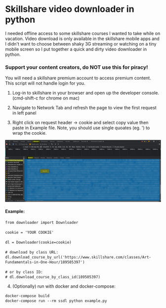# Skillshare video downloader in python

I needed offline access to some skillshare courses I wanted to take while on vacation.
Video download is only available in the skillshare mobile apps and I didn't want to
choose between shaky 3G streaming or watching on a tiny mobile screen so I put together a
quick and dirty video downloader in python.

### Support your content creators, do NOT use this for piracy!

You will need a skillshare premium account to access premium content.
This script will not handle login for you.

1. Log-in to skillshare in your browser and open up the developer console.
   (cmd-shift-c for chrome on mac)

2. Navigate to Network Tab and refresh the page to view the first request in left panel

3. Right click on request header -> cookie and select copy value then paste in Example file.
   Note, you should use single quoates (eg. ') to wrap the cookie.

![alt text](example.png)

#### Example:

```
from downloader import Downloader

cookie = 'YOUR COOKIE'

dl = Downloader(cookie=cookie)

# download by class URL:
dl.download_course_by_url('https://www.skillshare.com/classes/Art-Fundamentals-in-One-Hour/189505397')

# or by class ID:
# dl.download_course_by_class_id(189505397)
```

4. (Optionally) run with docker and docker-compose:

```
docker-compose build
docker-compose run --rm ssdl python example.py
```

